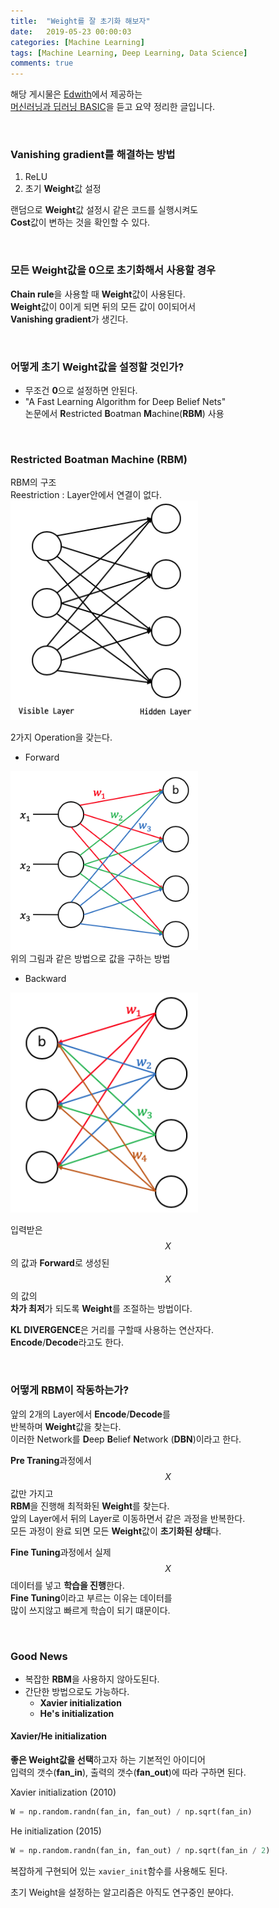 ```yaml
---
title:  "Weight를 잘 초기화 해보자"
date:   2019-05-23 00:00:03
categories: [Machine Learning]
tags: [Machine Learning, Deep Learning, Data Science]
comments: true
---
```


해당 게시물은 [Edwith](https://www.edwith.org)에서 제공하는<br/>
[머신러닝과 딥러닝 BASIC](https://www.edwith.org/others26/joinLectures/9829)을 듣고 요약 정리한 글입니다.

<br/>

### Vanishing gradient를 해결하는 방법
1. ReLU
2. 초기 **Weight**값 설정

랜덤으로 **Weight**값 설정시 같은 코드를 실행시켜도<br/>
**Cost**값이 변하는 것을 확인할 수 있다.

<br/>

### 모든 **Weight**값을 0으로 초기화해서 사용할 경우
**Chain rule**을 사용할 때 **Weight**값이 사용된다.<br/>
**Weight**값이 0이게 되면 뒤의 모든 값이 0이되어서<br/>
**Vanishing gradient**가 생긴다.

<br/>

### 어떻게 초기 Weight값을 설정할 것인가?
- 무조건 **0**으로 설정하면 안된다.
- "A Fast Learning Algorithm for Deep Belief Nets"<br/>
논문에서 **R**estricted **B**oatman **M**achine(**RBM**) 사용

<br/>

### Restricted Boatman Machine (RBM)
RBM의 구조<br/>
Reestriction : Layer안에서 연결이 없다.<br/>
<img src="/assets/2019-05-24/2.png" width="300" height="auto" alt="아직 안만듬">

2가지 Operation을 갖는다.<br/>
- Forward

<img src="/assets/2019-05-24/3.png" width="300" height="auto" alt="아직 안만듬"><br/>
위의 그림과 같은 방법으로 값을 구하는 방법

- Backward

<img src="/assets/2019-05-24/4.png" width="300" height="auto" alt="아직 안만듬"><br/>

입력받은 $$X$$의 값과 **Forward**로 생성된 $$X$$의 값의<br/>
**차가 최저**가 되도록 **Weight**를 조절하는 방법이다.

**KL DIVERGENCE**은 거리를 구할때 사용하는 연산자다.<br/>
**Encode**/**Decode**라고도 한다.

<br/>

### 어떻게 RBM이 작동하는가?
앞의 2개의 Layer에서 **Encode**/**Decode**를<br/>
 반복하며 **Weight**값을 찾는다.<br/>
이러한 Network를 **D**eep **B**elief **N**etwork (**DBN**)이라고 한다.

**Pre Traning**과정에서 $$X$$값만 가지고<br/>
**RBM**을 진행해 최적화된 **Weight**를 찾는다.<br/>
앞의 Layer에서 뒤의 Layer로 이동하면서 같은 과정을 반복한다.<br/>
모든 과정이 완료 되면 모든 **Weight**값이 **초기화된 상태**다.

**Fine Tuning**과정에서 실제 $$X$$데이터를 넣고 **학습을 진행**한다.<br/>
**Fine Tuning**이라고 부르는 이유는 데이터를<br/>
많이 쓰지않고 빠르게 학습이 되기 떄문이다.

<br/>

### Good News
- 복잡한 **RBM**을 사용하지 않아도된다.
- 간단한 방법으로도 가능하다.
    - **Xavier initialization**
    - **He's initialization**

#### Xavier/He initialization
**좋은 Weight값을 선택**하고자 하는 기본적인 아이디어<br/>
입력의 갯수(**fan_in**), 출력의 갯수(**fan_out**)에 따라 구하면 된다.<br/>

Xavier initialization (2010)
```python
W = np.random.randn(fan_in, fan_out) / np.sqrt(fan_in)
```

He initialization (2015)
```python
W = np.random.randn(fan_in, fan_out) / np.sqrt(fan_in / 2)
```

복잡하게 구현되어 있는 `xavier_init`함수를 사용해도 된다.<br/>

초기 Weight을 설정하는 알고리즘은 아직도 연구중인 분야다.
